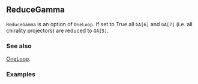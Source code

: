 ## ReduceGamma

`ReduceGamma` is an option of `OneLoop`. If set to True all `GA[6]` and `GA[7]` (i.e. all chirality projectors) are reduced to `GA[5]`.

### See also

[OneLoop](OneLoop).

### Examples